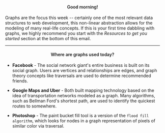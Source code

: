 <h4 style="text-align: center;font-weight:600;">Good morning!</h4>

<!-- It's Sunday-- time to move on to our next topic! -->

Graphs are the focus this week -- certainly one of the most relevant data structures to web development, this non-linear abstraction allows for the modeling of many real-life concepts.  If this is your first time dabbling with graphs, we highly recommend you start with the *Resources to get you started* section at the bottom of this email.

<hr />
<h4 style="text-align: center;font-weight:600;">Where are graphs used today?</h4>

* **Facebook** - The social network giant's entire business is built on its social graph. Users are vertices and relationships are edges, and graph theory concepts like traversals are used to determine recommended friends.

* **Google Maps and Uber** - Both built mapping technology based on the idea of transportation networks modeled as a graph. Many algorithms, such as Bellman Ford's shortest path, are used to identify the quickest routes to somewhere.

* **Photoshop** - The paint bucket fill tool is a version of the `flood fill algorithm`, which looks for nodes in a graph representation of pixels of similar color via traversal.